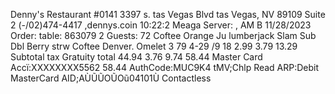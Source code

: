 Denny's Restaurant #0141 3397 s. tas Vegas Blvd tas Vegas, NV 89109 Suite 2 (-/02)474-4417 ,dennys.coin 10:22:2 Meaga Server: , AM B 11/28/2023 Order: table: 863079 2 Guests: 72 Coftee Orange Ju lumberjack Slam Sub Dbl Berry strw Coftee Denver. Omelet 3 79 4-29 /9 18 2.99 3.79 13.29 Subtotal tax Gratuity total 44.94 3.76 9.74 58.44 Master Card Accï:XXXXXXXX5562 58.44 AuthCode:MUC9K4 tMV;Chlp Read ARP:Debit MasterCard AID;AÙŨŨOŨOũ04101Ù Contactless